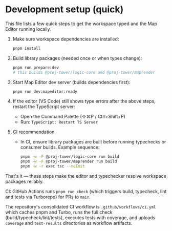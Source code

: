 # Development setup (quick)

This file lists a few quick steps to get the workspace typed and the Map Editor running locally.

1. Make sure workspace dependencies are installed:

   ```bash
   pnpm install
   ```

2. Build library packages (needed once or when types change):

   ```bash
   pnpm run prepare:dev
   # this builds @proj-tower/logic-core and @proj-tower/maprender
   ```

3. Start Map Editor dev server (builds dependencies first):

   ```bash
   pnpm run dev:mapeditor:ready
   ```

4. If the editor (VS Code) still shows type errors after the above steps, restart the TypeScript server:

   - Open the Command Palette (⇧⌘P / Ctrl+Shift+P)
   - Run: `TypeScript: Restart TS Server`

5. CI recommendation

   - In CI, ensure library packages are built before running typechecks or consumer builds. Example sequence:

     ```bash
     pnpm -w -F @proj-tower/logic-core run build
     pnpm -w -F @proj-tower/maprender run build
     pnpm -w -r exec tsc --noEmit
     ```

That's it — these steps make the editor and typechecker resolve workspace packages reliably.

CI: GitHub Actions runs `pnpm run check` (which triggers build, typecheck, lint and tests via Turborepo) for PRs to `main`.

The repository's consolidated CI workflow is `.github/workflows/ci.yml` which caches pnpm and Turbo, runs the full check (build/typecheck/lint/tests), executes tests with coverage, and uploads `coverage` and `test-results` directories as workflow artifacts.
